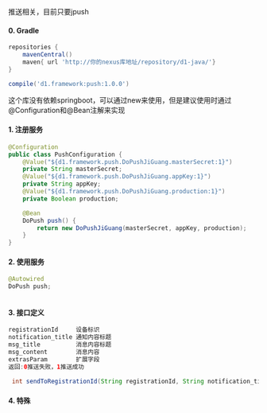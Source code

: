 推送相关，目前只要jpush

#### 0. Gradle

``` gradle
repositories {
    mavenCentral()
    maven{ url 'http://你的nexus库地址/repository/d1-java/'}
}

compile('d1.framework:push:1.0.0')
```
这个库没有依赖springboot，可以通过new来使用，但是建议使用时通过@Configuration和@Bean注解来实现
#### 1. 注册服务

```java
@Configuration
public class PushConfiguration {
    @Value("${d1.framework.push.DoPushJiGuang.masterSecret:1}")
    private String masterSecret;
    @Value("${d1.framework.push.DoPushJiGuang.appKey:1}")
    private String appKey;
    @Value("${d1.framework.push.DoPushJiGuang.production:1}")
    private Boolean production;

    @Bean
    DoPush push() {
        return new DoPushJiGuang(masterSecret, appKey, production);
    }
}
```

#### 2. 使用服务

``` java
@Autowired
DoPush push;
```

``` java

```

#### 3. 接口定义

``` java
registrationId     设备标识
notification_title 通知内容标题
msg_title          消息内容标题
msg_content        消息内容
extrasParam        扩展字段
返回:0推送失败，1推送成功
    
 int sendToRegistrationId(String registrationId, String notification_title, String msg_title, String msg_content, String extrasparam);
```

#### 4. 特殊
``` java

```
